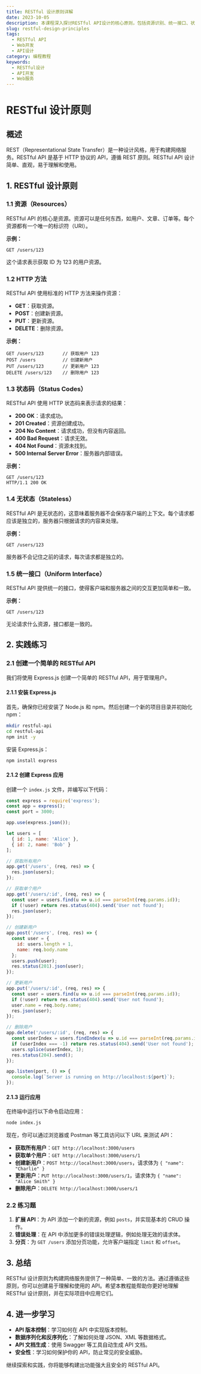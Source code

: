 ```yaml
---
title: RESTful 设计原则详解
date: 2023-10-05
description: 本课程深入探讨RESTful API设计的核心原则，包括资源识别、统一接口、状态管理等，帮助开发者构建高效、可扩展的Web服务。
slug: restful-design-principles
tags:
  - RESTful API
  - Web开发
  - API设计
category: 编程教程
keywords:
  - RESTful设计
  - API开发
  - Web服务
---
```


# RESTful 设计原则

## 概述

REST（Representational State Transfer）是一种设计风格，用于构建网络服务。RESTful API 是基于 HTTP 协议的 API，遵循 REST 原则。RESTful API 设计简单、直观，易于理解和使用。

## 1. RESTful 设计原则

### 1.1 资源（Resources）

RESTful API 的核心是资源。资源可以是任何东西，如用户、文章、订单等。每个资源都有一个唯一的标识符（URI）。

**示例：**

```plaintext
GET /users/123
```

这个请求表示获取 ID 为 123 的用户资源。

### 1.2 HTTP 方法

RESTful API 使用标准的 HTTP 方法来操作资源：

- **GET**：获取资源。
- **POST**：创建新资源。
- **PUT**：更新资源。
- **DELETE**：删除资源。

**示例：**

```plaintext
GET /users/123       // 获取用户 123
POST /users          // 创建新用户
PUT /users/123       // 更新用户 123
DELETE /users/123    // 删除用户 123
```

### 1.3 状态码（Status Codes）

RESTful API 使用 HTTP 状态码来表示请求的结果：

- **200 OK**：请求成功。
- **201 Created**：资源创建成功。
- **204 No Content**：请求成功，但没有内容返回。
- **400 Bad Request**：请求无效。
- **404 Not Found**：资源未找到。
- **500 Internal Server Error**：服务器内部错误。

**示例：**

```plaintext
GET /users/123
HTTP/1.1 200 OK
```

### 1.4 无状态（Stateless）

RESTful API 是无状态的，这意味着服务器不会保存客户端的上下文。每个请求都应该是独立的，服务器只根据请求的内容来处理。

**示例：**

```plaintext
GET /users/123
```

服务器不会记住之前的请求，每次请求都是独立的。

### 1.5 统一接口（Uniform Interface）

RESTful API 提供统一的接口，使得客户端和服务器之间的交互更加简单和一致。

**示例：**

```plaintext
GET /users/123
```

无论请求什么资源，接口都是一致的。

## 2. 实践练习

### 2.1 创建一个简单的 RESTful API

我们将使用 Express.js 创建一个简单的 RESTful API，用于管理用户。

#### 2.1.1 安装 Express.js

首先，确保你已经安装了 Node.js 和 npm。然后创建一个新的项目目录并初始化 npm：

```bash
mkdir restful-api
cd restful-api
npm init -y
```

安装 Express.js：

```bash
npm install express
```

#### 2.1.2 创建 Express 应用

创建一个 `index.js` 文件，并编写以下代码：

```javascript
const express = require('express');
const app = express();
const port = 3000;

app.use(express.json());

let users = [
  { id: 1, name: 'Alice' },
  { id: 2, name: 'Bob' }
];

// 获取所有用户
app.get('/users', (req, res) => {
  res.json(users);
});

// 获取单个用户
app.get('/users/:id', (req, res) => {
  const user = users.find(u => u.id === parseInt(req.params.id));
  if (!user) return res.status(404).send('User not found');
  res.json(user);
});

// 创建新用户
app.post('/users', (req, res) => {
  const user = {
    id: users.length + 1,
    name: req.body.name
  };
  users.push(user);
  res.status(201).json(user);
});

// 更新用户
app.put('/users/:id', (req, res) => {
  const user = users.find(u => u.id === parseInt(req.params.id));
  if (!user) return res.status(404).send('User not found');
  user.name = req.body.name;
  res.json(user);
});

// 删除用户
app.delete('/users/:id', (req, res) => {
  const userIndex = users.findIndex(u => u.id === parseInt(req.params.id));
  if (userIndex === -1) return res.status(404).send('User not found');
  users.splice(userIndex, 1);
  res.status(204).send();
});

app.listen(port, () => {
  console.log(`Server is running on http://localhost:${port}`);
});
```

#### 2.1.3 运行应用

在终端中运行以下命令启动应用：

```bash
node index.js
```

现在，你可以通过浏览器或 Postman 等工具访问以下 URL 来测试 API：

- **获取所有用户**：`GET http://localhost:3000/users`
- **获取单个用户**：`GET http://localhost:3000/users/1`
- **创建新用户**：`POST http://localhost:3000/users`，请求体为 `{ "name": "Charlie" }`
- **更新用户**：`PUT http://localhost:3000/users/1`，请求体为 `{ "name": "Alice Smith" }`
- **删除用户**：`DELETE http://localhost:3000/users/1`

### 2.2 练习题

1. **扩展 API**：为 API 添加一个新的资源，例如 `posts`，并实现基本的 CRUD 操作。
2. **错误处理**：在 API 中添加更多的错误处理逻辑，例如处理无效的请求体。
3. **分页**：为 `GET /users` 添加分页功能，允许客户端指定 `limit` 和 `offset`。

## 3. 总结

RESTful 设计原则为构建网络服务提供了一种简单、一致的方法。通过遵循这些原则，你可以创建易于理解和使用的 API。希望本教程能帮助你更好地理解 RESTful 设计原则，并在实际项目中应用它们。

## 4. 进一步学习

- **API 版本控制**：学习如何在 API 中实现版本控制。
- **数据序列化和反序列化**：了解如何处理 JSON、XML 等数据格式。
- **API 文档生成**：使用 Swagger 等工具自动生成 API 文档。
- **安全性**：学习如何保护你的 API，防止常见的安全威胁。

继续探索和实践，你将能够构建出功能强大且安全的 RESTful API。